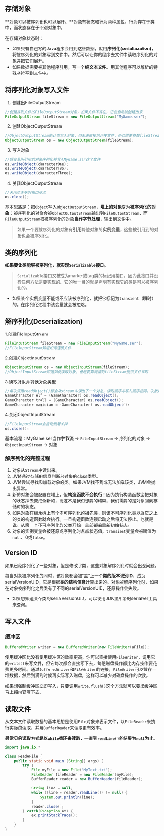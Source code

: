 ## 存储对象
**对象可以被序列化也可以展开。**对象有状态和行为两种属性。行为存在于类中，而状态存在于个别对象中。

在存储对象状态时：

* 如果只有自己写的Java程序会用到这些数据，就用**序列化(serialiazation)**，将被序列化的对象写到文件中。然后可以让你的程序去文件中读取序列化的对象并把它们展开。
* 如果数据需要被其他程序引用，写一个**纯文本文件**。用其他程序可以解析的特殊字符写到文件中。

## 将序列化对象写入文件
1. 创建出FileOutputStream

```java
//创建存取文件的FileOutputStream对象，如果文件不存在，它会自动被创建出来
FileOutputStream fileStream = new FileOutputStream("MyGame.ser");
```

2. 创建ObjectOutputStream

```java
//ObjectOutputStream能让你写入对象，但无法直接地连接文件，所以需要参数fileStream的指引
ObjectOutputStream os = new ObjectOutputStream(fileStream);
```

3. 写入对象

```java
//将变量所引用的对象序列化并写入MyGame.ser这个文件
os.writeObject(characterOne);
os.writeObject(characterTwo);
os.writeObject(characterThree);
```

4. 关闭ObjectOutputStream

```java
//关闭所关联的输出串流
os.close();
```

基本思路是：把`Object`写入`ObjectOutputStream`，**堆上的对象**变为**被序列化的对象**；被序列化的对象会被`ObjectOutputStream`输出到`FileOutputStream`，而`FileOutputStream`把被序列化的对象**当作字节处理**，输出到文件中。

>如果一个要被序列化的对象有**引用**其他对象的**实例变量**，这些被引用到的对象也会被序列化。

## 类的序列化
**如果要让类能够被序列化，就实现`Serializable`接口。**

>`Serializable`接口又被成为marker或tag类的标记用接口，因为此接口并没有任何方法需要实现的。它的唯一目的就是声明有实现它的类是可以被序列化的。

* 如果某个实例变量不能或不应该被序列化，就把它标记为`transient`（瞬时）的。在序列化过程中该变量就会被忽略。


## 解序列化(Deserialization)
1.创建FileInputStream

```java
FileInputStream fileStream = new FileInputStream("MyGame.ser");
//FileInputStream知道如何连接文件
```

2.创建ObjectInputStream

```java
ObjectInputStream os = new ObjectInputStream(fileStream);
//ObjectInputStream知道如何读取对象，但是要靠链接的fileStream提供文件存取
```

3.读取对象并转换对象类型

```java
//每次调用readObject()都会从stream中读出下一个对象，读取顺序与写入顺序相同，次数超过会抛出异常
GameCharacter elf = (GameCharacter) os.readObject();
GameCharacter troll = (GameCharacter) os.readObject();
GameCharacter magician = (GameCharacter) os.readObject();
```

4.关闭ObjectInputStream

```java
//FileInputStream会自动跟着关掉
os.close();
```

基本流程：MyGame.ser当作**字节流** -> `FileInputStream` -> 序列化的对象 -> `ObjectInputStream` ->  对象


### 解序列化的完整过程

1. 对象从`Stream`中读出来。
2. JVM通过存储的信息判断出对象的class类型。
3. JVM尝试寻找和加载对象的类。如果JVM找不到或无法加载该类，JVM会抛出异常。
4. 新的对象会被配置在堆上，但**构造函数不会执行**！因为执行构造函数会把对象的状态抹去变成全新的，而这不是我们想要的结果。我们需要的是对象回到存储时的状态。
5. 如果对象在继承树上有个不可序列化的祖先类，则该不可序列化类以及它之上的类的构造函数就会执行。一旦构造函数连锁启动之后将无法停止。也就是说，从第一个不可序列化的父类开始，全部都会重新初始状态。
6. 对象的实例变量会被还原成序列化时点点状态值。`transient`变量会被赋值为`null`、0或`false`。

## Version ID
如果已经序列化了一些对象，但是修改了类，这些对象解序列化时就会出现问题。

每当对象被序列化的同时，该对象都会被“盖”上一个**类的版本识别ID**，成为serialVersionUID，它是根据**类的结构信息**计算出来的。对象被解序列化时，如果在对象被序列化之后类有了不同的serialVersionUID，还原操作会失败。

* 如果想知道某个类的serialVersionUID，可以使用JDK里所带的serialver工具来查询。

## 写入文件
### 缓冲区

```java
BufferedWriter writer = new BufferedWriter(new FileWriter(aFile));
```

使用缓冲区比没有使用缓冲区的效率更高。你可以直接使用`FileWriter`，调用它的`write()`来写文件，但它每次都会直接写下去，每趟磁盘操作都比内存操作要花费更多时间。通过`BufferedWriter`和`FileWriter`的链接，`FileWriter`可以暂存一堆数据，然后到满的时候再实际写入磁盘，这样可以减少对磁盘操作的次数。

如果想强制缓冲区立即写入，只要调用`write.flush()`这个方法就可以要求缓冲区马上把内容写下去。

## 读取文件
从文本文件读取数据的基本思想是使用`File`对象来表示文件，以`FileReader`来执行实际的读取，并用`BufferReader`来读取更有效率。

**最常见的读取方式是以`while`循环来读取，一直到`readLine()`的结果为`null`为止。**

```java
import java.io.*;

class ReadAFile {
    public static void main (String[] args) {
    	try {
    		File myFile = new File("MyText.txt");
    		FileReader fileReader = new FileReader(myFile);
    		BufferReader reader = new BufferReader(fileReader);
    		
    		String line = null;
    		while ((line = reader.readLine()) != null) {
    			System.out.println(line);
    		}
    		reader.close();
    	} catch(Exception ex) {
    		ex.printStackTrace();
    	}
    }
}
```

